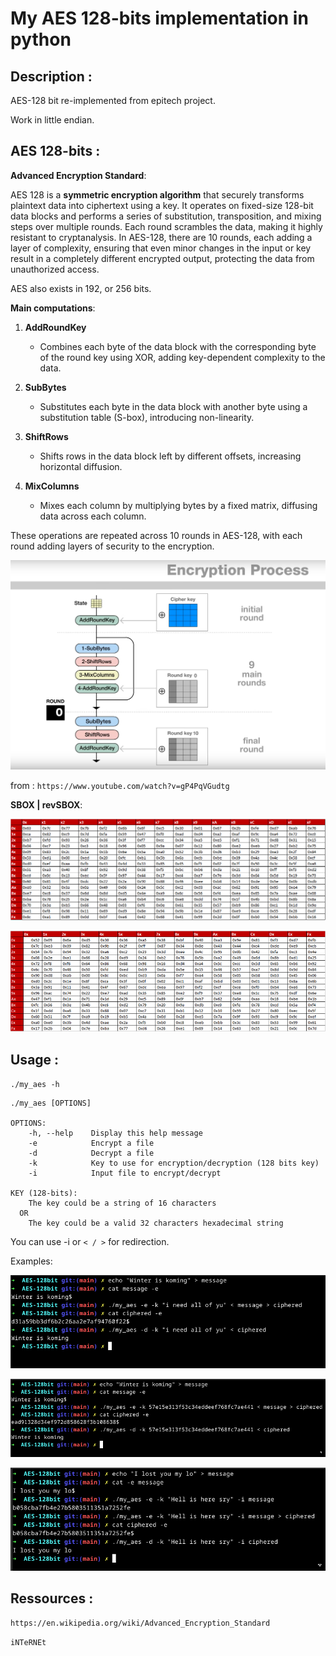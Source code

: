 # My AES 128-bits implementation in python

## Description :

AES-128 bit re-implemented from epitech project.

Work in little endian.


## AES 128-bits :

__Advanced Encryption Standard__:

AES 128 is a __symmetric encryption algorithm__ that securely transforms plaintext data into ciphertext using a key. It operates on fixed-size 128-bit data blocks and performs a series of substitution, transposition, and mixing steps over multiple rounds. Each round scrambles the data, making it highly resistant to cryptanalysis. In AES-128, there are 10 rounds, each adding a layer of complexity, ensuring that even minor changes in the input or key result in a completely different encrypted output, protecting the data from unauthorized access.

AES also exists in 192, or 256 bits.

__Main computations__:

1. **AddRoundKey**  
   - Combines each byte of the data block with the corresponding byte of the round key using XOR, adding key-dependent complexity to the data.

2. **SubBytes**  
   - Substitutes each byte in the data block with another byte using a substitution table (S-box), introducing non-linearity.

3. **ShiftRows**  
   - Shifts rows in the data block left by different offsets, increasing horizontal diffusion.

4. **MixColumns**  
   - Mixes each column by multiplying bytes by a fixed matrix, diffusing data across each column.

These operations are repeated across 10 rounds in AES-128, with each round adding layers of security to the encryption.

![aes_anim](readme_src/aes_ani.png)

from : `https://www.youtube.com/watch?v=gP4PqVGudtg`


__SBOX | revSBOX__:

![sbox_aes](readme_src/sbox_aes.png)

![rev_sbox_aes](readme_src/rev_sbox_aes.png)


## Usage : 

`./my_aes -h`

```
./my_aes [OPTIONS]

OPTIONS:
    -h, --help    Display this help message
    -e            Encrypt a file
    -d            Decrypt a file
    -k            Key to use for encryption/decryption (128 bits key)
    -i            Input file to encrypt/decrypt

KEY (128-bits):
    The key could be a string of 16 characters
  OR
    The key could be a valid 32 characters hexadecimal string
```

You can use -i or `< / >` for redirection.

Examples:

![ex_1](readme_src/aes_ex_1.png)

![ex_2](readme_src/aes_ex_2.png)

![ex_3](readme_src/aes_ex_3.png)


## Ressources : 

`https://en.wikipedia.org/wiki/Advanced_Encryption_Standard`

`iNTeRNEt`
